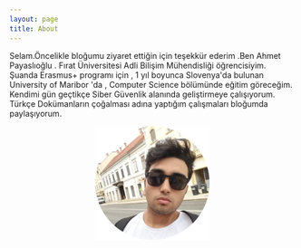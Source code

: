 ```yaml
---
layout: page
title: About
---
```


 <p>Selam.Öncelikle bloğumu ziyaret ettiğin için teşekkür ederim .Ben Ahmet Payaslıoğlu . Fırat Üniversitesi Adli Bilişim Mühendisliği öğrencisiyim. Şuanda Erasmus+ programı için , 1 yıl boyunca Slovenya'da bulunan University of Maribor 'da , Computer Science bölümünde eğitim göreceğim. Kendimi gün geçtikçe Siber Güvenlik alanında geliştirmeye çalışıyorum. Türkçe Dokümanların çoğalması adına yaptığım çalışmaları bloğumda paylaşıyorum. </p>

<html>
<head>
<meta name="viewport" content="width=device-width, initial-scale=1">
<style>
img {
  /* display: inline; */
  margin-left: auto;
  margin-right: auto;
}
.profile-photo-center {
  text-align: center;
  border-radius: 15px;
}
</style>
</head>
<body>

<p class="profile-photo-center"><img src="/circle-cropped (1).png"  alt="Ahmet Payaslıoğlu" style="width:40%"></p>

</body>
</html>

